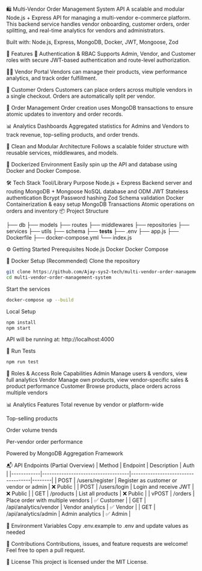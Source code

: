 🛍️ Multi-Vendor Order Management System API
A scalable and modular Node.js + Express API for managing a multi-vendor e-commerce platform. This backend service handles vendor onboarding, customer orders, order splitting, and real-time analytics for vendors and administrators.

Built with: Node.js, Express, MongoDB, Docker, JWT, Mongoose, Zod

🚀 Features
🔐 Authentication & RBAC
Supports Admin, Vendor, and Customer roles with secure JWT-based authentication and route-level authorization.

🧑‍💼 Vendor Portal
Vendors can manage their products, view performance analytics, and track order fulfillment.

🛒 Customer Orders
Customers can place orders across multiple vendors in a single checkout. Orders are automatically split per vendor.

🧾 Order Management
Order creation uses MongoDB transactions to ensure atomic updates to inventory and order records.

📊 Analytics Dashboards
Aggregated statistics for Admins and Vendors to track revenue, top-selling products, and order trends.

🧩 Clean and Modular Architecture
Follows a scalable folder structure with reusable services, middlewares, and models.

🐳 Dockerized Environment
Easily spin up the API and database using Docker and Docker Compose.

🛠️ Tech Stack
Tool/Library	Purpose
Node.js + Express	Backend server and routing
MongoDB + Mongoose	NoSQL database and ODM
JWT	Stateless authentication
Bcrypt	Password hashing
Zod	Schema validation
Docker	Containerization & easy setup
MongoDB Transactions	Atomic operations on orders and inventory
📦 Project Structure


├── db
├── models
├── routes
├── middlewares
├── repositories
├── services
├── utils
├── schema
├── __tests__
├── .env
├── app.js
├── Dockerfile
├── docker-compose.yml
└── index.js

⚙️ Getting Started
Prerequisites
Node.js
Docker
Docker Compose

🐳 Docker Setup (Recommended)
Clone the repository
```bash
git clone https://github.com/Ajay-sys2-tech/multi-vendor-order-management-system.git
cd multi-vendor-order-management-system
```

Start the services
```bash
docker-compose up --build
```

Local Setup
```bash
npm install
npm start
```

API will be running at:
http://localhost:4000

🧪 Run Tests

```bash
npm run test
```

🔐 Roles & Access
Role	Capabilities
Admin	Manage users & vendors, view full analytics
Vendor	Manage own products, view vendor-specific sales & product performance
Customer	Browse products, place orders across multiple vendors

📊 Analytics Features
Total revenue by vendor or platform-wide

Top-selling products

Order volume trends

Per-vendor order performance

Powered by MongoDB Aggregation Framework

📬 API Endpoints (Partial Overview)
| Method     | Endpoint                           |	Description	                       | Auth   |
|------------|------------------------------------|------------------------------------|--------|
| POST |	/users/register | Register as customer or vendor or admin	| ❌ Public |
| POST |	/users/login	| Login and receive JWT	| ❌ Public |
| GET	 |  /products	    | List all products	 | ❌ Public |
| vPOST |	/orders	        | Place order with multiple vendors |	✅ Customer |
| GET  |	/api/analytics/vendor |	Vendor analytics	| ✅ Vendor |
| GET	 |  /api/analytics/admin  |	Admin analytics	 | ✅ Admin |

🧰 Environment Variables
Copy .env.example to .env and update values as needed

🙌 Contributions
Contributions, issues, and feature requests are welcome!
Feel free to open a pull request.

📄 License
This project is licensed under the MIT License.

